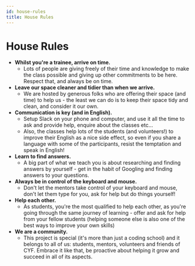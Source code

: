 ```yaml
---
id: house-rules
title: House Rules
---
```


# House Rules

- **Whilst you're a trainee, arrive on time.**
  - Lots of people are giving freely of their time and knowledge to make the class possible and giving up other commitments to be here. Respect that, and always be on time.
- **Leave our space cleaner and tidier than when we arrive.**
  - We are hosted by generous folks who are offering their space \(and time\) to help us - the least we can do is to keep their space tidy and clean, and consider it our own.
- **Communication is key \(and in English\).**
  - Setup Slack on your phone and computer, and use it all the time to ask and provide help, enquire about the classes etc...
  - Also, the classes help lots of the students \(and volunteers!\) to improve their English as a nice side effect, so even if you share a language with some of the participants, resist the temptation and speak in English!
- **Learn to find answers.**
  - A big part of what we teach you is about researching and finding answers by yourself - get in the habit of Googling and finding answers to your questions.
- **Always be in control of the keyboard and mouse.**
  - Don't let the mentors take control of your keyboard and mouse, don't let them type for you, ask for help but do things yourself!
- **Help each other.**
  - As students, you're the most qualified to help each other, as you're going through the same journey of learning - offer and ask for help from your fellow students \(helping someone else is also one of the best ways to improve your own skills\)
- **We are a community.**
  - This project is special \(it's more than just a coding school\) and it belongs to all of us: students, mentors, volunteers and friends of CYF. Embrace it like that, be proactive about helping it grow and succeed in all of its aspects.

